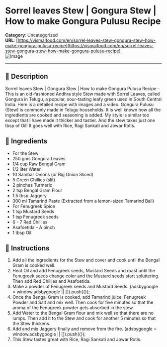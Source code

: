 # Sorrel leaves Stew | Gongura Stew | How to make Gongura Pulusu Recipe

**Category**: Uncategorized  
**URL**: [https://vismaifood.com/en/sorrel-leaves-stew-gongura-stew-how-make-gongura-pulusu-recipe](https://vismaifood.com/en/sorrel-leaves-stew-gongura-stew-how-make-gongura-pulusu-recipe)  
![Image](https://vismaifood.com/storage/app/uploads/public/f8d/5c2/bef/thumb__1200_0_0_0_auto.jpg)

---

## 📝 Description
Sorrel leaves Stew | Gongura Stew | How to make Gongura Pulusu Recipe - This is an old-fashioned Andhra style Stew made with Sorrel Leaves, called Gongura in Telugu, a popular, sour-tasting leafy green used in South Central India. Here is a detailed recipe with images and a video. Gongura Pulusu (Stew) is commonly made in Telugu households. It is well known how all the ingredients are cooked and seasoning is added. My style is similar too except that I have made it thicker and tastier. And the stew takes just one tbsp of Oil! It goes well with Rice, Ragi Sankati and Jowar Rotis.



## 🧂 Ingredients
- For the Stew
- 250 gms Gongura Leaves
- 1/4 cup Raw Bengal Gram
- 1/2 liter Water
- 10 Sambar Onions (or Big Onion Sliced)
- 5 Green Chillies (slit)
- 2 pinches Turmeric
- 2 tsp Bengal Gram Flour
- 1.5 tbsp Jaggery
- 300 ml Tamarind Paste (Extracted from a lemon-sized Tamarind Ball)
- For Fenugreek Spice
- 1 tsp Mustard Seeds
- 1 tsp Fenugreek seeds
- 6 - 7 Red Chillies
- Asafoetida – A pinch
- 1 tbsp Oil

## 🍳 Instructions
1. Add all the ingredients for the Stew and cover and cook until the Bengal Gram is cooked well.
2. Heat Oil and add Fenugreek seeds, Mustard Seeds and roast until the Fenugreek seeds change color and the Mustard seeds start spluttering. Then add Red Chillies and Asafoetida.
3. Make a powder of Fenugreek seeds and Mustard Seeds. (adsbygoogle = window.adsbygoogle || []).push({});
4. Once the Bengal Gram is cooked, add Tamarind juice, Fenugreek Powder and Salt and mix well. Then cook for five minutes so that the aroma of the Fenugreek powder gets absorbed in the stew.
5. Add Water to the Bengal Gram flour and mix well so that there are no lumps. Then add it to the Stew and cook for another 5 minutes so that the Stew thickens.
6. Add and mix Jaggery finally and remove from the fire. (adsbygoogle = window.adsbygoogle || []).push({});
7. This Stew tastes great with Rice, Ragi Sankati and Jowar Rotis.


